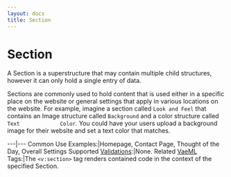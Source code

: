 ```yaml
---
layout: docs
title: Section
---
```


# Section

A Section is a superstructure that may contain multiple child
structures, however it can only hold a single entry of data.

Sections are commonly used to hold content that is used either in a
specific place on the website or general settings that apply in various
locations on the website. For example, imagine a section called
`Look and Feel` that contains an Image structure called `Background` and
a color structure called `Text             Color`. You could have your
users upload a background image for their website and set a text color
that matches.

---|---
Common Use Examples:|Homepage, Contact Page, Thought of the Day, Overall Settings
Supported [Validations](/validations/):|None.
Related [VaeML](/vaeml/) Tags:|The `<v:section>` tag renders contained code in the context of the specified Section.
